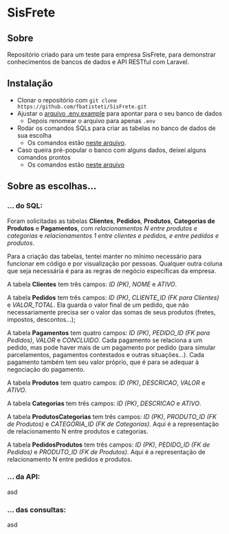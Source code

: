 # SisFrete

## Sobre

Repositório criado para um teste para empresa SisFrete, para demonstrar conhecimentos de bancos de dados e API RESTful com Laravel.

## Instalação

- Clonar o repositório com ```git clone https://github.com/fbatisteti/SisFrete.git```
- Ajustar o [arquivo .env.example]() para apontar para o seu banco de dados
    - Depois renomear o arquivo para apenas ```.env```
- Rodar os comandos SQLs para criar as tabelas no banco de dados de sua escolha
    - Os comandos estão [neste arquivo]().
- Caso queira pré-popular o banco com alguns dados, deixei alguns comandos prontos
    - Os comandos estão [neste arquivo]()

## Sobre as escolhas...

### ... do SQL:

Foram solicitadas as tabelas **Clientes**, **Pedidos**, **Produtos**, **Categorias de Produtos** e **Pagamentos**, com *relacionamentos N entre produtos e categorias* e *relacionamentos 1 entre clientes e pedidos, e entre pedidos e produtos*.

Para a criação das tabelas, tentei manter no mínimo necessário para funcionar em código e por visualização por pessoas. Qualquer outra coluna que seja necessária é para as regras de negócio específicas da empresa.

A tabela **Clientes** tem três campos: *ID (PK)*, *NOME* e *ATIVO*.

A tabela **Pedidos** tem três campos: *ID (PK)*, *CLIENTE_ID (FK para Clientes)* e *VALOR_TOTAL*.
Ela guarda o valor final de um pedido, que não necessariamente precisa ser o valor das somas de seus produtos (fretes, impostos, descontos...);

A tabela **Pagamentos** tem quatro campos: *ID (PK)*, *PEDIDO_ID (FK para Pedidos)*, *VALOR* e *CONCLUIDO*.
Cada pagamento se relaciona a um pedido, mas pode haver mais de um pagamento por pedido (para simular parcelamentos, pagamentos contestados e outras situações...). Cada pagamento também tem seu valor próprio, que é para se adequar à negociação do pagamento.

A tabela **Produtos** tem quatro campos: *ID (PK)*, *DESCRICAO*, *VALOR* e *ATIVO*.

A tabela **Categorias** tem três campos: *ID (PK)*, *DESCRICAO* e *ATIVO*.

A tabela **ProdutosCategorias** tem três campos: *ID (PK)*, *PRODUTO_ID (FK de Produtos)* e *CATEGORIA_ID (FK de Categorias)*.
Aqui é a representação de relacionamento N entre produtos e categorias.

A tabela **PedidosProdutos** tem três campos: *ID (PK)*, *PEDIDO_ID (FK de Pedidos)* e *PRODUTO_ID (FK de Produtos)*.
Aqui é a representação de relacionamento N entre pedidos e produtos.

### ... da API:

asd

### ... das consultas:

asd